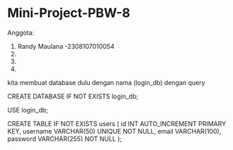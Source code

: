 # Mini-Project-PBW-8

Anggota:
1. Randy Maulana -2308107010054
2. 
3. 
4. 



kita membuat database dulu dengan nama (login_db) dengan query

CREATE DATABASE IF NOT EXISTS login_db;

USE login_db;

CREATE TABLE IF NOT EXISTS users (
    id INT AUTO_INCREMENT PRIMARY KEY,
    username VARCHAR(50) UNIQUE NOT NULL,
    email VARCHAR(100),
    password VARCHAR(255) NOT NULL
);

